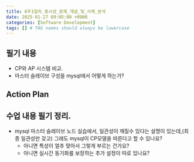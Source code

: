 ```yaml
---
title: 6주1일차_동시성_문제_개념_및_사례_분석
date: 2025-01-27 09:05:00 +0900
categories: [Software Development]
tags: [] # TAG names should always be lowercase
---
```


## 필기 내용
* CP와 AP 시스템 비교.
* 마스터 슬레이브 구성을 mysql에서 어떻게 하는가?

## Action Plan

## 수업 내용 필기 정리.
* mysql 마스터 슬레이브 노드 실습에서, 일관성이 깨질수 있다는 설명이 있는데,(최종 일관성만 갖고) 그래도 mysql이 CP모델을 따른다고 할 수 있나요?
  * 아니면 특성이 얼추 맞아서 그렇게 부르는 건가요?
  * 아니면 실시간 동기화를 보장하는 추가 설정이 따로 있나요?
